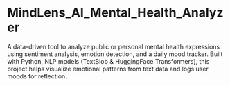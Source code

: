 # MindLens_AI_Mental_Health_Analyzer
A data-driven tool to analyze public or personal mental health expressions using sentiment analysis, emotion detection, and a daily mood tracker.  Built with Python, NLP models (TextBlob &amp; HuggingFace Transformers), this project helps visualize emotional patterns from text data and logs user moods for reflection.
